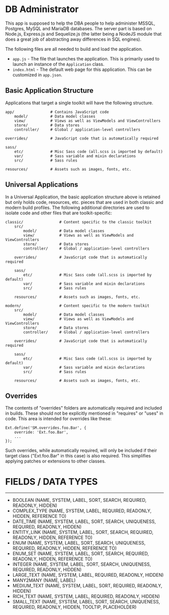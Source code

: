 # DB Administrator

This app is supposed to help the DBA people to help administer MSSQL, Postgres, MySQL and MariaDB
databases. The server part is based on Node.js, Express.js and Sequelize.js (the latter being
a NodeJS module that does a great job of abstracting away differences in SQL engines).

The following files are all needed to build and load the application.

 - `app.js` - The file that launches the application. This is primarily used to
   launch an instance of the `Application` class.
 - `index.html` - The default web page for this application. This can be customized
   in `app.json`.

## Basic Application Structure

Applications that target a single toolkit will have the following structure.

    app/                # Contains JavaScript code
        model/          # Data model classes
        view/           # Views as well as ViewModels and ViewControllers
        store/          # Data stores
        controller/     # Global / application-level controllers

    overrides/          # JavaScript code that is automatically required

    sass/
        etc/            # Misc Sass code (all.scss is imported by default)
        var/            # Sass variable and mixin declarations
        src/            # Sass rules

    resources/          # Assets such as images, fonts, etc.

## Universal Applications

In a Universal Application, the basic application structure above is retained but
only holds code, resources, etc. pieces that are used in both classic and modern
build profiles. The following additional directories are used to isolate code and
other files that are toolkit-specific:

    classic/                # Content specific to the classic toolkit
        src/
            model/          # Data model classes
            view/           # Views as well as ViewModels and ViewControllers
            store/          # Data stores
            controller/     # Global / application-level controllers

        overrides/          # JavaScript code that is automatically required

        sass/
            etc/            # Misc Sass code (all.scss is imported by default)
            var/            # Sass variable and mixin declarations
            src/            # Sass rules

        resources/          # Assets such as images, fonts, etc.

    modern/                 # Content specific to the modern toolkit
        src/
            model/          # Data model classes
            view/           # Views as well as ViewModels and ViewControllers
            store/          # Data stores
            controller/     # Global / application-level controllers

        overrides/          # JavaScript code that is automatically required

        sass/
            etc/            # Misc Sass code (all.scss is imported by default)
            var/            # Sass variable and mixin declarations
            src/            # Sass rules

        resources/          # Assets such as images, fonts, etc.

## Overrides

The contents of "overrides" folders are automatically required and included in
builds. These should not be explicitly mentioned in "requires" or "uses" in code.
This area is intended for overrides like these:

    Ext.define('SM.overrides.foo.Bar', {
        override: 'Ext.foo.Bar',
        ...
    });

Such overrides, while automatically required, will only be included if their target
class ("Ext.foo.Bar" in this case) is also required. This simplifies applying
patches or extensions to other classes.


# FIELDS / DATA TYPES
--------------------------
- BOOLEAN       (NAME, SYSTEM, LABEL, SORT, SEARCH, REQUIRED, READONLY, HIDDEN)
- COMPLEX_TYPE  (NAME, SYSTEM, LABEL, REQUIRED, READONLY, HIDDEN, REFERENCE TO)
- DATE_TIME     (NAME, SYSTEM, LABEL, SORT, SEARCH, UNIQUENESS, REQUIRED, READONLY, HIDDEN)
- ENTITY_LINK   (NAME, SYSTEM, LABEL, SORT, SEARCH, REQUIRED, READONLY, HIDDEN, REFERENCE TO)
- ENUM          (NAME, SYSTEM, LABEL, SORT, SEARCH, UNIQUENESS, REQUIRED, READONLY, HIDDEN, REFERENCE TO)
- ENUM_SET      (NAME, SYSTEM, LABEL, SORT, SEARCH, REQUIRED, READONLY, HIDDEN, REFERENCE TO)
- INTEGER       (NAME, SYSTEM, LABEL, SORT, SEARCH, UNIQUENESS, REQUIRED, READONLY, HIDDEN)
- LARGE_TEXT    (NAME, SYSTEM, LABEL, REQUIRED, READONLY, HIDDEN)
- MANY2MANY     (NAME, LABEL)
- MEDIUM_TEXT   (NAME, SYSTEM, LABEL, SORT, REQUIRED, READONLY, HIDDEN)
- RICH_TEXT     (NAME, SYSTEM, LABEL, REQUIRED, READONLY, HIDDEN)
- SMALL_TEXT    (NAME, SYSTEM, LABEL, SORT, SEARCH, UNIQUENESS, REQUIRED, READONLY, HIDDEN, TOOLTIP, PLACEHOLDER)
